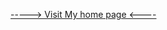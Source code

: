 <html>
<head>
<script async="" src="https://pagead2.googlesyndication.com/pagead/js/adsbygoogle.js?client=ca-pub-2956627327821416" crossorigin="anonymous"></script>
<meta name="propeller" content="e4e4308a40dc1a92e5b1ded1d01bf8e9" />  
</head>
<body>     
<p><a href="https://championrajeshkumar.github.io/rajesh.html"> -----&gt; Visit My home page &lt;----</a></p>
</body>
</html>
